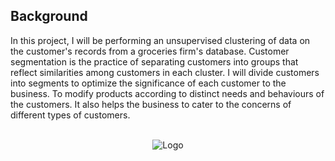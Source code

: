## Background

In this project, I will be performing an unsupervised clustering of data on the customer's records from a groceries firm's database. Customer segmentation is the practice of separating customers into groups that reflect similarities among customers in each cluster. I will divide customers into segments to optimize the significance of each customer to the business. To modify products according to distinct needs and behaviours of the customers. It also helps the business to cater to the concerns of different types of customers.
<br>
<br>
<p align="center">
<img src="https://blog.dataiku.com/hs-fs/hubfs/Katie%20g.png?width=600&name=Katie%20g.png" alt="Logo">
</p>
